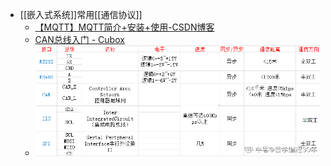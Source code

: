 - [[嵌入式系统]]常用[[通信协议]]
	- [【MQTT】MQTT简介+安装+使用-CSDN博客](https://blog.csdn.net/bandaoyu/article/details/104311367)
	- [CAN总线入门 - Cubox](https://cubox.pro/my/card?id=7198179305287844906)
	- ![image.png](../assets/image_1718546399249_0.png)